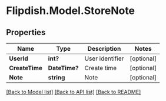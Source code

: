 # Flipdish.Model.StoreNote
## Properties

Name | Type | Description | Notes
------------ | ------------- | ------------- | -------------
**UserId** | **int?** | User identifier | [optional] 
**CreateTime** | **DateTime?** | Create time | [optional] 
**Note** | **string** | Note | [optional] 

[[Back to Model list]](../README.md#documentation-for-models) [[Back to API list]](../README.md#documentation-for-api-endpoints) [[Back to README]](../README.md)

